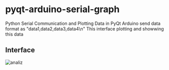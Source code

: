# pyqt-arduino-serial-graph
Python Serial Communication and Plotting Data in PyQt
Arduino send data format as "data1,data2,data3,data4\n"
This interface plotting and showwing  this data

<h2>Interface </h2>

![analiz](https://user-images.githubusercontent.com/30502424/67805221-9d76d480-faa1-11e9-83c0-0e9a002b823b.PNG)
